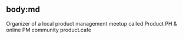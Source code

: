 body:md
-----
Organizer of a local product management meetup called Product PH & online PM community product.cafe